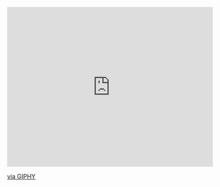 <iframe src="https://giphy.com/embed/kaOE3qOXzoZQ0zxpea" width="480" height="373" frameBorder="0" class="giphy-embed" allowFullScreen></iframe><p><a href="https://giphy.com/gifs/kaOE3qOXzoZQ0zxpea">via GIPHY</a></p>